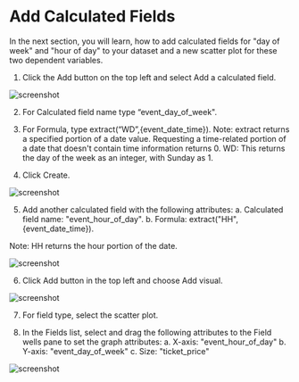 # Add Calculated Fields

In the next section, you will learn, how to add calculated fields for "day of week" and "hour of day" to your dataset and a new scatter plot for these two dependent variables.

1.	Click the Add button on the top left and select Add a calculated field.

 
![screenshot](img/29.png)

2.	For Calculated field name type “event_day_of_week".

3.	For Formula, type extract(“WD”,{event_date_time}).
Note: extract returns a specified portion of a date value. Requesting a time-related portion of a date that doesn't contain time information returns 0. WD: This returns the day of the week as an integer, with Sunday as 1.
		
4.	Click Create.

 
![screenshot](img/30.png)

5.	Add another calculated field with the following attributes:
a.	Calculated field name: "event_hour_of_day".
b.	Formula: extract("HH",{event_date_time}). 

Note: HH returns the hour portion of the date.

 
![screenshot](img/31.png)

6.	Click Add button in the top left and choose Add visual.

 
![screenshot](img/32.png)

7.	For field type, select the scatter plot.

8.	In the Fields list, select and drag the following attributes to the Field wells pane to set the graph attributes:
a.	X-axis: "event_hour_of_day"
b.	Y-axis: "event_day_of_week" 
c.	Size: "ticket_price"

 
![screenshot](img/33.png)